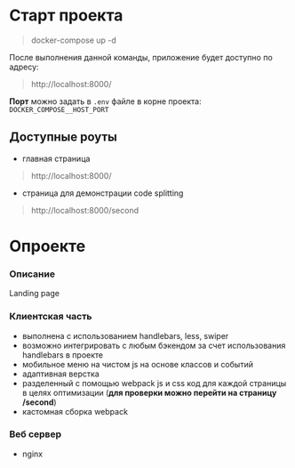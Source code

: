 # Старт проекта
> docker-compose up -d

После выполнения данной команды, приложение будет доступно по адресу:
>http://localhost:8000/

<strong>Порт</strong> можно задать в ```.env``` файле в корне проекта: ```DOCKER_COMPOSE__HOST_PORT```

## Доступные роуты
- главная страница
>http://localhost:8000/
- страница для демонстрации code splitting
>http://localhost:8000/second

# Опроекте

### Описание
Landing page

### Клиентская часть
- выполнена с использованием handlebars, less, swiper
- возможно интегрировать с любым бэкендом за счет использования handlebars в проекте
- мобильное меню на чистом js на основе классов и событий
- адаптивная верстка
- разделенный с помощью webpack js и css код для каждой страницы в целях оптимизации (**для проверки можно перейти на страницу /second**)
- кастомная сборка webpack
### Веб сервер
- nginx


